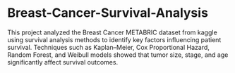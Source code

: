 # Breast-Cancer-Survival-Analysis
This project analyzed the Breast Cancer METABRIC dataset from kaggle using survival analysis methods to identify key factors influencing patient survival. Techniques such as Kaplan–Meier, Cox Proportional Hazard, Random Forest, and Weibull models showed that tumor size, stage, and age significantly affect survival outcomes.
